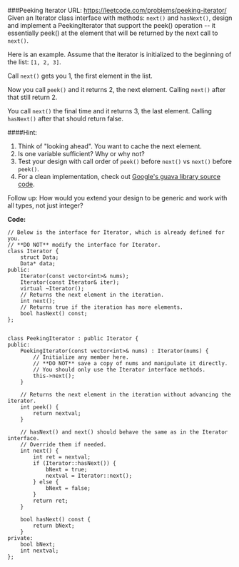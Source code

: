 ###Peeking Iterator
URL: https://leetcode.com/problems/peeking-iterator/</br>
Given an Iterator class interface with methods: `next()` and `hasNext()`, design and implement a PeekingIterator that support the peek() operation -- it essentially peek() at the element that will be returned by the next call to `next()`.

Here is an example. Assume that the iterator is initialized to the beginning of the list: `[1, 2, 3]`.

Call `next()` gets you 1, the first element in the list.

Now you call `peek()` and it returns 2, the next element. Calling `next()` after that still return 2.

You call `next()` the final time and it returns 3, the last element. Calling `hasNext()` after that should return false.

####Hint:

1. Think of "looking ahead". You want to cache the next element.
2. Is one variable sufficient? Why or why not?
3. Test your design with call order of `peek()` before `next()` vs `next()` before `peek()`.
4. For a clean implementation, check out [Google's guava library source code](https://github.com/google/guava/blob/703ef758b8621cfbab16814f01ddcc5324bdea33/guava-gwt/src-super/com/google/common/collect/super/com/google/common/collect/Iterators.java#L1125).

Follow up: How would you extend your design to be generic and work with all types, not just integer?

__Code:__

	// Below is the interface for Iterator, which is already defined for you.
	// **DO NOT** modify the interface for Iterator.
	class Iterator {
	    struct Data;
		Data* data;
	public:
		Iterator(const vector<int>& nums);
		Iterator(const Iterator& iter);
		virtual ~Iterator();
		// Returns the next element in the iteration.
		int next();
		// Returns true if the iteration has more elements.
		bool hasNext() const;
	};


	class PeekingIterator : public Iterator {
	public:
		PeekingIterator(const vector<int>& nums) : Iterator(nums) {
		    // Initialize any member here.
		    // **DO NOT** save a copy of nums and manipulate it directly.
		    // You should only use the Iterator interface methods.
		    this->next();
		}

	    // Returns the next element in the iteration without advancing the iterator.
		int peek() {
	        return nextval;
		}

		// hasNext() and next() should behave the same as in the Iterator interface.
		// Override them if needed.
		int next() {
		    int ret = nextval;
		    if (Iterator::hasNext()) {
		        bNext = true;
		        nextval = Iterator::next();
		    } else {
		        bNext = false;
		    }
		    return ret;
		}

		bool hasNext() const {
		    return bNext;
		}
	private:
	    bool bNext;
	    int nextval;
	};